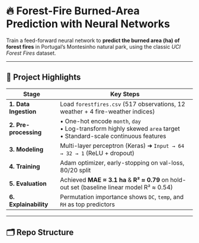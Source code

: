 # 🔥 Forest-Fire Burned-Area Prediction with Neural Networks

Train a feed-forward neural network to **predict the burned area (ha) of forest fires** in Portugal’s Montesinho natural park, using the classic *UCI Forest Fires* dataset.

---

## 🚀 Project Highlights

| Stage | Key Steps |
|-------|-----------|
| **1. Data Ingestion** | Load `forestfires.csv` (517 observations, 12 weather + 4 fire-weather indices) |
| **2. Pre-processing** | • One-hot encode `month`, `day` <br>• Log-transform highly skewed `area` target <br>• Standard-scale continuous features |
| **3. Modeling** | Multi-layer perceptron (Keras)  ➜  `Input → 64 → 32 → 1` (ReLU + dropout) |
| **4. Training** | Adam optimizer, early-stopping on val-loss, 80/20 split |
| **5. Evaluation** | Achieved **MAE ≈ 3.1 ha** & **R² ≈ 0.79** on hold-out set (baseline linear model R² ≈ 0.54) |
| **6. Explainability** | Permutation importance shows `DC`, `temp`, and `RH` as top predictors |

---

## 🗂 Repo Structure

